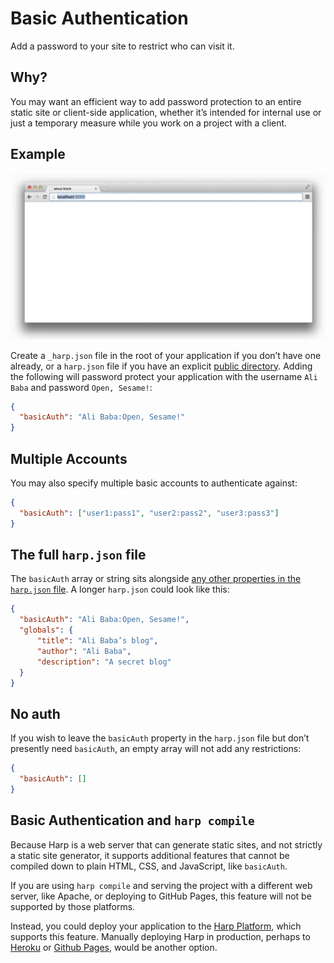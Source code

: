 # Basic Authentication

Add a password to your site to restrict who can visit it.

## Why?

You may want an efficient way to add password protection to an entire static site or client-side application, whether it’s intended for internal use or just a temporary measure while you work on a project with a client.

## Example

![Logging into the default Harp application with basic authentication.](../images/basic-auth-1.gif)

Create a `_harp.json` file in the root of your application if you don’t have one already, or a `harp.json` file if you have an explicit [public directory](public). Adding the following will password protect your application with the username `Ali Baba` and password `Open, Sesame!`:

```json
{
  "basicAuth": "Ali Baba:Open, Sesame!"
}
```

## Multiple Accounts

You may also specify multiple basic accounts to authenticate against:

```json
{
  "basicAuth": ["user1:pass1", "user2:pass2", "user3:pass3"]
}
```

## The full `harp.json` file

The `basicAuth` array or string sits alongside [any other properties in the `harp.json` file](globals). A longer `harp.json` could look like this:

```json
{
  "basicAuth": "Ali Baba:Open, Sesame!",
  "globals": {
      "title": "Ali Baba’s blog",
      "author": "Ali Baba",
      "description": "A secret blog"
  }
}
```

## No auth

If you wish to leave the `basicAuth` property in the `harp.json` file but don’t presently need `basicAuth`, an empty array will not add any restrictions:

```json
{
  "basicAuth": []
}
```

## Basic Authentication and `harp compile`

Because Harp is a web server that can generate static sites, and not strictly a static site generator, it supports additional features that cannot be compiled down to plain HTML, CSS, and JavaScript, like `basicAuth`.

If you are using `harp compile` and serving the project with a different web server, like Apache, or deploying to GitHub Pages, this feature will not be supported by those platforms.

Instead, you could deploy your application to the [Harp Platform](https://www.harp.io), which supports this feature. Manually deploying Harp in production, perhaps to [Heroku](/docs/deployment/heroku) or [Github Pages](/docs/deployment/github-pages), would be another option.
